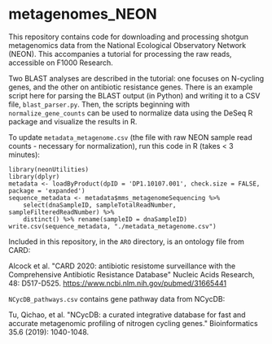 # metagenomes_NEON

This repository contains code for downloading and processing shotgun metagenomics data from the National Ecological Observatory Network (NEON). This accompanies a tutorial for processing the raw reads, accessible on F1000 Research.

Two BLAST analyses are described in the tutorial: one focuses on N-cycling genes, and the other on antibiotic resistance genes. There is an example script here for parsing the BLAST output (in Python) and writing it to a CSV file, `blast_parser.py`. Then, the scripts beginning with `normalize_gene_counts` can be used to normalize data using the DeSeq R package and visualize the results in R. 

To update `metadata_metagenome.csv` (the file with raw NEON sample read counts - necessary for normalization), run this code in R (takes < 3 minutes):

```
library(neonUtilities)
library(dplyr)
metadata <- loadByProduct(dpID = 'DP1.10107.001', check.size = FALSE, package = 'expanded')
sequence_metadata <- metadata$mms_metagenomeSequencing %>%
	select(dnaSampleID, sampleTotalReadNumber, sampleFilteredReadNumber) %>%
	distinct() %>% rename(sampleID = dnaSampleID)
write.csv(sequence_metadata, "./metadata_metagenome.csv")
```

Included in this repository, in the `ARO` directory, is an ontology file from CARD:

Alcock et al. "CARD 2020: antibiotic resistome surveillance with the Comprehensive
Antibiotic Resistance Database" Nucleic Acids Research, 48: D517-D525.
https://www.ncbi.nlm.nih.gov/pubmed/31665441

`NCycDB_pathways.csv` contains gene pathway data from NCycDB:

Tu, Qichao, et al. "NCycDB: a curated integrative database for fast and accurate metagenomic profiling of nitrogen cycling genes." Bioinformatics 35.6 (2019): 1040-1048.
